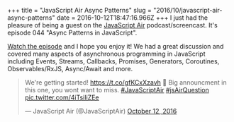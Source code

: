 +++
title = "JavaScript Air Async Patterns"
slug = "2016/10/javascript-air-async-patterns"
date = 2016-10-12T18:47:16.966Z
+++
I just had the pleasure of being a guest on the [JavaScript Air](https://javascriptair.com/episodes/2016-10-12/) podcast/screencast. It's episode 044 "Async Patterns in JavaScript".

[Watch the episode](https://javascriptair.com/episodes/2016-10-12/) and I hope you enjoy it! We had a great discussion and covered many aspects of asynchronous programming in JavaScript including Events, Streams, Callbacks, Promises, Generators, Coroutines, Observables/RxJS, Async/Await and more.

<blockquote class="twitter-tweet" data-lang="en"><p lang="en" dir="ltr">We&#39;re getting started! <a href="https://t.co/gfKCxXzavh">https://t.co/gfKCxXzavh</a> 🚀 Big announcment in this one, you wont want to miss. <a href="https://twitter.com/hashtag/JavaScriptAir?src=hash">#JavaScriptAir</a> <a href="https://twitter.com/hashtag/jsAirQuestion?src=hash">#jsAirQuestion</a> <a href="https://t.co/4iTsiIiZEe">pic.twitter.com/4iTsiIiZEe</a></p>&mdash; JavaScript Air (@JavaScriptAir) <a href="https://twitter.com/JavaScriptAir/status/786251933178695680">October 12, 2016</a></blockquote>
<script async src="//platform.twitter.com/widgets.js" charset="utf-8"></script>
